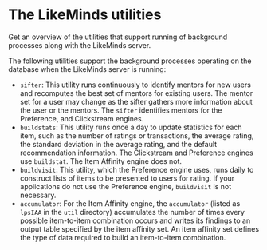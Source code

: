 # The LikeMinds utilities

Get an overview of the utilities that support running of background processes along with the LikeMinds server.

The following utilities support the background processes operating on the database when the LikeMinds server is running:

-   `sifter`: This utility runs continuously to identify mentors for new users and recomputes the best set of mentors for existing users. The mentor set for a user may change as the sifter gathers more information about the user or the mentors. The `sifter` identifies mentors for the Preference, and Clickstream engines.
-   `buildstats`: This utility runs once a day to update statistics for each item, such as the number of ratings or transactions, the average rating, the standard deviation in the average rating, and the default recommendation information. The Clickstream and Preference engines use `buildstat`. The Item Affinity engine does not.
-   `buildvisit`: This utility, which the Preference engine uses, runs daily to construct lists of items to be presented to users for rating. If your applications do not use the Preference engine, `buildvisit` is not necessary.
-   `accumulator`: For the Item Affinity engine, the `accumulator` \(listed as `lpsIAA` in the `util` directory\) accumulates the number of times every possible item-to-item combination occurs and writes its findings to an output table specified by the item affinity set. An item affinity set defines the type of data required to build an item-to-item combination.


